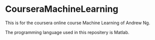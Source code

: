 # CourseraMachineLearning
This is for the coursera online course Machine Learning of Andrew Ng.

The programming language used in this repositery is Matlab.
